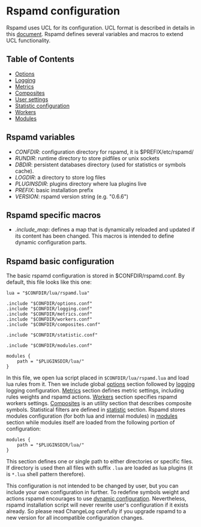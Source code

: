 # Rspamd configuration

Rspamd uses UCL for its configuration. UCL format is described in details in
this [document](ucl.md). Rspamd defines several variables and macros to extend
UCL functionality.

## Table of Contents

* [Options](options.md)
* [Logging](logging.md)
* [Metrics](metrics.md)
* [Composites](composites.md)
* [User settings](settings.md)
* [Statistic configuration](statistic.md)
* [Workers](../workers/index.md)
* [Modules](../modules/index.md)

## Rspamd variables

- *CONFDIR*: configuration directory for rspamd, it is $PREFIX/etc/rspamd/
- *RUNDIR*: runtime directory to store pidfiles or unix sockets
- *DBDIR*: persistent databases directory (used for statistics or symbols cache).
- *LOGDIR*: a directory to store log files
- *PLUGINSDIR*: plugins directory where lua plugins live
- *PREFIX*: basic installation prefix
- *VERSION*: rspamd version string (e.g. "0.6.6")

## Rspamd specific macros

- *.include_map*: defines a map that is dynamically reloaded and updated if its
content has been changed. This macros is intended to define dynamic configuration
parts.

## Rspamd basic configuration

The basic rspamd configuration is stored in $CONFDIR/rspamd.conf. By default, this
file looks like this one:

~~~nginx
lua = "$CONFDIR/lua/rspamd.lua"

.include "$CONFDIR/options.conf"
.include "$CONFDIR/logging.conf"
.include "$CONFDIR/metrics.conf"
.include "$CONFDIR/workers.conf"
.include "$CONFDIR/composites.conf"

.include "$CONFDIR/statistic.conf"

.include "$CONFDIR/modules.conf"

modules {
	path = "$PLUGINSDIR/lua/"
}
~~~

In this file, we open lua script placed in `$CONFDIR/lua/rspamd.lua` and load
lua rules from it. Then we include global [options](options.md) section followed
by [logging](logging.md) logging configuration. [Metrics](metrics.md) section defines
metric settings, including rules weights and rspamd actions. [Workers](workers.md)
section specifies rspamd workers settings. [Composites](composites.md) is an utility
section that describes composite symbols. Statistical filters are defined in 
[statistic](statistic.md) section. Rspamd stores modules configuration (for both lua
and internal modules) in [modules](../modules/index.md) section while modules itself are
loaded from the following portion of configuration:

~~~nginx
modules {
	path = "$PLUGINSDIR/lua/"
}
~~~

This section defines one or single path to either directories or specific files.
If directory is used then all files with suffix `.lua` are loaded as lua plugins
(it is `*.lua` shell pattern therefore).

This configuration is not intended to be changed by user, but you can include your
own configuration in further. To redefine symbols weight and actions rspamd encourages
to use [dynamic configuration](settings.md). Nevertheless, rspamd installation
script will never rewrite user's configuration if it exists already. So please 
read ChangeLog carefully if you upgrade rspamd to a new version for all incompatible
configuration changes.
